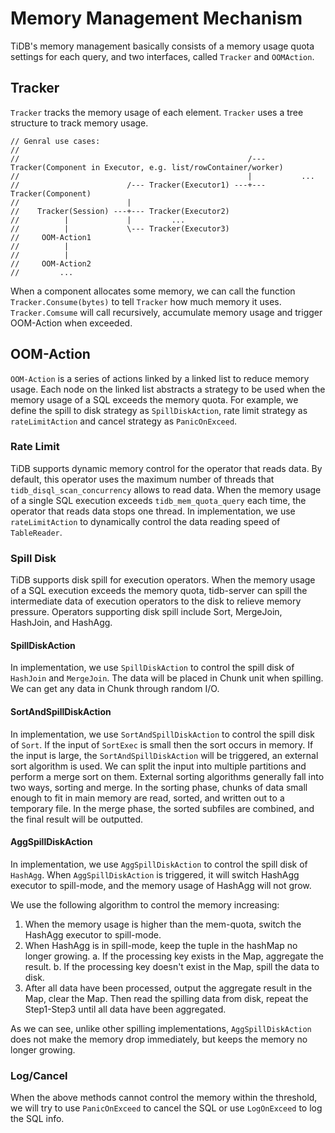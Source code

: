 # Memory Management Mechanism

TiDB's memory management basically consists of a memory usage quota settings for each query, and two interfaces, called `Tracker` and `OOMAction`.

## Tracker

`Tracker` tracks the memory usage of each element. `Tracker` uses a tree structure to track memory usage.

```golang
// Genral use cases:
//
//                                                   /--- Tracker(Component in Executor, e.g. list/rowContainer/worker)
//                                                   |           ...
//                        /--- Tracker(Executor1) ---+--- Tracker(Component)
//                        |
//    Tracker(Session) ---+--- Tracker(Executor2)
//          |             |         ...
//          |             \--- Tracker(Executor3)
//     OOM-Action1
//          |
//          |
//     OOM-Action2
//         ...
```

When a component allocates some memory, we can call the function `Tracker.Consume(bytes)` to tell `Tracker` how much memory it uses. `Tracker.Comsume` will call recursively, accumulate memory usage and trigger OOM-Action when exceeded.

## OOM-Action

`OOM-Action` is a series of actions linked by a linked list to reduce memory usage. Each node on the linked list abstracts a strategy to be used when the memory usage of a SQL exceeds the memory quota. For example, we define the spill to disk strategy as `SpillDiskAction`, rate limit strategy as `rateLimitAction` and cancel strategy as `PanicOnExceed`.

### Rate Limit

TiDB supports dynamic memory control for the operator that reads data. By default, this operator uses the maximum number of threads that `tidb_disql_scan_concurrency` allows to read data. When the memory usage of a single SQL execution exceeds `tidb_mem_quota_query` each time, the operator that reads data stops one thread.
In implementation, we use `rateLimitAction` to dynamically control the data reading speed of `TableReader`.

### Spill Disk

TiDB supports disk spill for execution operators. When the memory usage of a SQL execution exceeds the memory quota, tidb-server can spill the intermediate data of execution operators to the disk to relieve memory pressure. Operators supporting disk spill include Sort, MergeJoin, HashJoin, and HashAgg.

#### SpillDiskAction

In implementation, we use `SpillDiskAction` to control the spill disk of `HashJoin` and `MergeJoin`. The data will be placed in Chunk unit when spilling. We can get any data in Chunk through random I/O.

#### SortAndSpillDiskAction

In implementation, we use `SortAndSpillDiskAction` to control the spill disk of `Sort`.
If the input of `SortExec` is small then the sort occurs in memory. If the input is large, the `SortAndSpillDiskAction` will be triggered, an external sort algorithm is used. We can split the input into multiple partitions and perform a merge sort on them. External sorting algorithms generally fall into two ways, sorting and merge. In the sorting phase, chunks of data small enough to fit in main memory are read, sorted, and written out to a temporary file. In the merge phase, the sorted subfiles are combined, and the final result will be outputted.

#### AggSpillDiskAction

In implementation, we use `AggSpillDiskAction` to control the spill disk of `HashAgg`. When `AggSpillDiskAction` is triggered, it will switch HashAgg executor to spill-mode, and the memory usage of HashAgg will not grow.

We use the following algorithm to control the memory increasing:
1. When the memory usage is higher than the mem-quota, switch the HashAgg executor to spill-mode.
2. When HashAgg is in spill-mode, keep the tuple in the hashMap no longer growing.
  a. If the processing key exists in the Map, aggregate the result.
  b. If the processing key doesn't exist in the Map, spill the data to disk.
3. After all data have been processed, output the aggregate result in the Map, clear the Map. Then read the spilling data from disk, repeat the Step1-Step3 until all data have been aggregated.

As we can see, unlike other spilling implementations, `AggSpillDiskAction` does not make the memory drop immediately, but keeps the memory no longer growing. 

### Log/Cancel

When the above methods cannot control the memory within the threshold, we will try to use `PanicOnExceed` to cancel the SQL or use `LogOnExceed` to log the SQL info.